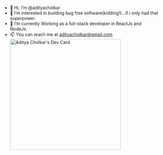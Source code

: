 - 👋 Hi, I’m @adityacholkar
- 👀 I’m interested in building bug free software(kidding!)...if i only had that superpower.
- 🌱 I’m currently Working as a full-stack developer in ReactJs and NodeJs.
- 📫 You can reach me at adityacholkar@gmail.com
<a href="https://app.daily.dev/adityacholkar"><img src="https://api.daily.dev/devcards/v2/TvZLn2BFy.png?r=ktn&type=default" width="356" alt="Aditya Cholkar's Dev Card"/></a>

<!---
adityacholkar/adityacholkar is a ✨ special ✨ repository because its `README.md` (this file) appears on your GitHub profile.
You can click the Preview link to take a look at your changes.
--->
